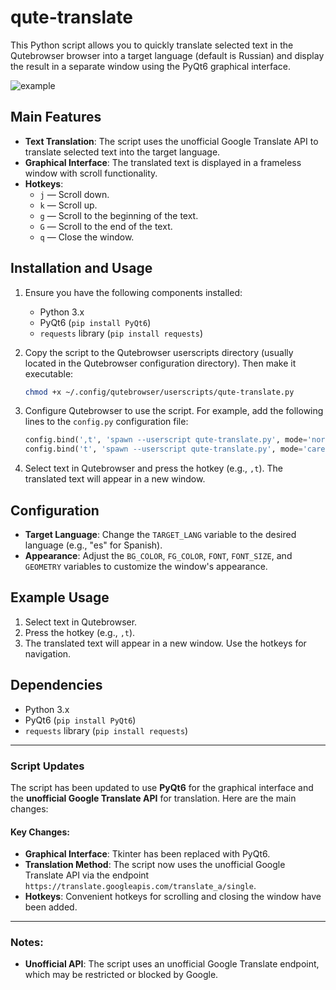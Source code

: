 # qute-translate

This Python script allows you to quickly translate selected text in the Qutebrowser browser into a target language (default is Russian) and display the result in a separate window using the PyQt6 graphical interface.

![example](media/example.gif)
## Main Features

- **Text Translation**: The script uses the unofficial Google Translate API to translate selected text into the target language.
- **Graphical Interface**: The translated text is displayed in a frameless window with scroll functionality.
- **Hotkeys**:
  - `j` — Scroll down.
  - `k` — Scroll up.
  - `g` — Scroll to the beginning of the text.
  - `G` — Scroll to the end of the text.
  - `q` — Close the window.

## Installation and Usage

1. Ensure you have the following components installed:
   - Python 3.x
   - PyQt6 (`pip install PyQt6`)
   - `requests` library (`pip install requests`)

2. Copy the script to the Qutebrowser userscripts directory (usually located in the Qutebrowser configuration directory). Then make it executable:
   ```bash
   chmod +x ~/.config/qutebrowser/userscripts/qute-translate.py
   ```

3. Configure Qutebrowser to use the script. For example, add the following lines to the `config.py` configuration file:
   ```python
   config.bind(',t', 'spawn --userscript qute-translate.py', mode='normal')
   config.bind('t', 'spawn --userscript qute-translate.py', mode='caret')
   ```

4. Select text in Qutebrowser and press the hotkey (e.g., `,t`). The translated text will appear in a new window.

## Configuration

- **Target Language**: Change the `TARGET_LANG` variable to the desired language (e.g., "es" for Spanish).
- **Appearance**: Adjust the `BG_COLOR`, `FG_COLOR`, `FONT`, `FONT_SIZE`, and `GEOMETRY` variables to customize the window's appearance.

## Example Usage

1. Select text in Qutebrowser.
2. Press the hotkey (e.g., `,t`).
3. The translated text will appear in a new window. Use the hotkeys for navigation.

## Dependencies

- Python 3.x
- PyQt6 (`pip install PyQt6`)
- `requests` library (`pip install requests`)

---

### Script Updates

The script has been updated to use **PyQt6** for the graphical interface and the **unofficial Google Translate API** for translation. Here are the main changes:

#### Key Changes:
- **Graphical Interface**: Tkinter has been replaced with PyQt6.
- **Translation Method**: The script now uses the unofficial Google Translate API via the endpoint `https://translate.googleapis.com/translate_a/single`.
- **Hotkeys**: Convenient hotkeys for scrolling and closing the window have been added.

---------------------------------
### Notes:
- **Unofficial API**: The script uses an unofficial Google Translate endpoint, which may be restricted or blocked by Google.

